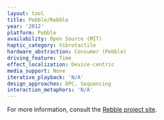 ```yaml
---
layout: tool
title: Pebble/Rebble
year: '2012'
platform: Pebble
availability: Open Source (MIT)
haptic_category: Vibrotactile
hardware_abstraction: Consumer (Pebble)
driving_feature: Time
effect_localization: Device-centric
media_support: None
iterative_playback: 'N/A'
design_approaches: DPC, Sequencing
interaction_metaphors: 'N/A'
---
```

For more information, consult the [Rebble project site](https://rebble.io).
